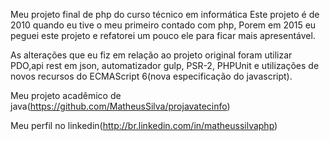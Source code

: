 Meu projeto final de php do curso técnico em informática Este projeto é de 2010 quando eu tive o meu primeiro contado com php, Porem em 2015 eu peguei este projeto e refatorei um pouco ele para ficar mais apresentável.

As alterações que eu fiz em relação ao projeto original foram utilizar PDO,api rest em json, automatizador gulp, PSR-2, PHPUnit e utilizações de novos recursos do ECMAScript 6(nova especificação do javascript).

Meu projeto acadêmico de java(https://github.com/MatheusSilva/projavatecinfo)

Meu perfil no linkedin(http://br.linkedin.com/in/matheussilvaphp)
